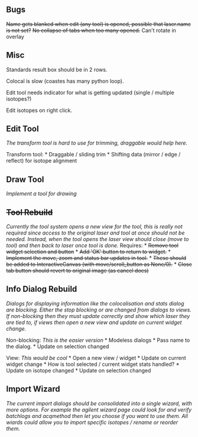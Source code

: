 Bugs
----

~~Name gets blanked when edit (any tool) is opened, possible that laser.name is not set?~~
~~No collapse of tabs when too many opened.~~
Can't rotate in overlay

Misc
----
Standards result box should be in 2 rows.

Colocal is slow (coastes has many python loop).

Edit tool needs indicator for what is getting updated (single / multiple isotopes?)

Edit isotopes on right click.


Edit Tool
---------
_The transform tool is hard to use for trimming, draggable would help here._

Transform tool:
    * Draggable / sliding trim
    * Shifting data (mirror / edge / reflect) for isotope alignment


Draw Tool
---------
_Implement a tool for drawing_


~~Tool Rebuild~~
------------
_Currently the tool system opens a new view for the tool, this is really not required since access to the original laser and tool at once should not be needed. Instead, when the tool opens the laser view should close (move to tool) and then back to laser once tool is done._
Requires:
    * ~~Remove tool widget selection and button~~
    * ~~Add 'OK' button to return to widget.~~
    * ~~Implement the move, zoom and status bar updates in tool.~~
        * ~~These should be added to InteractiveCanvas (with move/scroll_button as None/0).~~
    * ~~Close tab button should revert to original image (as cancel does)~~

Info Dialog Rebuild
-------------------
_Dialogs for displaying information like the colocalisation and stats dialog are blocking. Either the stop blocking or are changed from dialogs to views. If non-blocking then they must update correctly and show which laser they are tied to, if views then open a new view and update on current widget change._

Non-blocking:
    _This is the easier version_
    * Modeless dialogs
    * Pass name to the dialog.
    * Update on selection changed

View:
    _This would be cool_
    * Open a new view / widget
    * Update on current widget change
        * How is tool selected / current widget stats handled?
    * Update on isotope changed
    * Update on selection changed

Import Wizard
-------------
_The current import dialogs should be consolidated into a single wizard, with more options. For example the agilent wizard page could look for and verify batchlogs and acqmethod then let you choose if you want to use them. All wiards could allow you to import specific isotopes / rename or reorder them._
